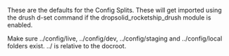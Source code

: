 These are the defaults for the Config Splits. 
These will get imported using the drush d-set command if the dropsolid_rocketship_drush 
module is enabled.

Make sure ../config/live, ../config/dev, ../config/staging and ../config/local
folders exist. ../ is relative to the docroot.